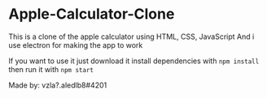 # Apple-Calculator-Clone
This is a clone of the apple calculator using HTML, CSS, JavaScript
And i use electron for making the app to work

If you want to use it just download it
install dependencies with `npm install` 
then run it with `npm start`

Made by: vzla?.aledlb8#4201
